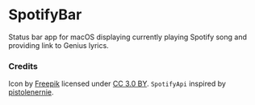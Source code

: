 # SpotifyBar
Status bar app for macOS displaying currently playing Spotify song and providing link to Genius lyrics.

### Credits
Icon by [Freepik](http://www.freepik.com) licensed under [CC 3.0 BY](http://creativecommons.org/licenses/by/3.0/).
`SpotifyApi` inspired by [pistolenernie](https://github.com/pistolenernie/Spotify4Me/blob/master/Talk2Spotify/Api2Spotify.swift).
